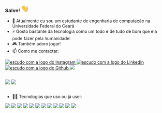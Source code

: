 ### Salve! <img src="https://raw.githubusercontent.com/ABSphreak/ABSphreak/master/gifs/Hi.gif" height=25px/>

<!--
**VicMatteus/VicMatteus** is a ✨ _special_ ✨ repository because its `README.md` (this file) appears on your GitHub profile.
Here are some ideas to get you started:
- 🔭 I’m currently working on ...
- 🌱 I’m currently learning ...
- 👯 I’m looking to collaborate on ...
- 🤔 I’m looking for help with ...
- 💬 Ask me about ...
- 📫 How to reach me: ...
- 😄 Pronouns: ...
- ⚡ Fun fact: ...
-->

- 🌱 Atualmente eu sou um estudante de engenharia de computação na Universidade Federal do Ceará
- ⚡ Gosto bastante da tecnologia como um todo e de tudo de bom que ela pode fazer pela humanidade!
- 🎮 Também adoro jogar!
- 📫 Como me contactar: 
<a href="https://www.instagram.com/v.matteu/"> 
  <img src = "https://img.shields.io/badge/Instagram-E4405F?style=for-the-badge&logo=instagram&logoColor=white" alt="escudo com a logo do Instagram">
</a>
<a href="http://www.linkedin.com/in/vitor-mateus-computer-engineering-stdt"> 
  <img src = "https://img.shields.io/badge/LinkedIn-0077B5?style=for-the-badge&logo=linkedin&logoColor=white" alt="escudo com a logo do Linkedin">
</a>
<a href="https://github.com/VicMatteus"> 
  <img src = "https://img.shields.io/badge/GitHub-100000?style=for-the-badge&logo=github&logoColor=white" alt="escudo com a logo do Github">
</a>
<a href="https://steamcommunity.com/profiles/76561198153442683/"> 
  <img src = "https://img.shields.io/badge/Steam-000000?style=for-the-badge&logo=steam&logoColor=white">
</a>

<br>

##

<div style="display: inline-block; text-align:center;">
  <img src="https://github-readme-stats.vercel.app/api?username=VicMatteus&theme=radical" height="165px""/>
  <img src="https://github-readme-stats.vercel.app/api/top-langs/?username=VicMatteus&theme=tokyonight&layout=compact&hide=css,c,makefile" />
<!--Ocultei o CSS pois era discrepante devido ao Bootstrap. Apenas um repo com o btstrap pegava cerca de 90% das linguagens mais usadas, mas isso acaba ocultando o C tbm.-->
</div>

##

 - 👨‍💻 Tecnologias que uso ou já usei:
<section>
<!-- tecnologias que conheço -->
  <img src="https://cdn.jsdelivr.net/gh/devicons/devicon/icons/c/c-original.svg" width="70px"/>

  <img src="https://cdn.jsdelivr.net/gh/devicons/devicon/icons/embeddedc/embeddedc-original.svg" width="60px"/>

  <img src="https://cdn.jsdelivr.net/gh/devicons/devicon/icons/java/java-original.svg" width="60px"/>

  <img src="https://cdn.jsdelivr.net/gh/devicons/devicon/icons/python/python-original-wordmark.svg" width="60px"/>
  
  <img src="https://cdn.jsdelivr.net/gh/devicons/devicon/icons/jupyter/jupyter-original-wordmark.svg" width="60px"/>

<!-- GIT -->
  <img src="https://cdn.jsdelivr.net/gh/devicons/devicon/icons/git/git-original.svg" width="60px"/>

  <img src="https://cdn.icon-icons.com/icons2/2351/PNG/512/logo_github_icon_143196.png" width="60px"/>

<!-- WEB -->
  <img src="https://cdn.jsdelivr.net/gh/devicons/devicon/icons/html5/html5-original.svg" width="60px"/>

  <img src="https://cdn.jsdelivr.net/gh/devicons/devicon/icons/css3/css3-original.svg" width="60px"/>
  
  <img src="https://cdn.jsdelivr.net/gh/devicons/devicon/icons/bootstrap/bootstrap-plain-wordmark.svg" width="60px" />

  <img src="https://cdn.jsdelivr.net/gh/devicons/devicon/icons/javascript/javascript-original.svg" width="60px"/>

<!-- TESTES -->
  <img src="https://cdn.jsdelivr.net/gh/devicons/devicon/icons/jira/jira-original.svg" width="60px"/>

</section>
